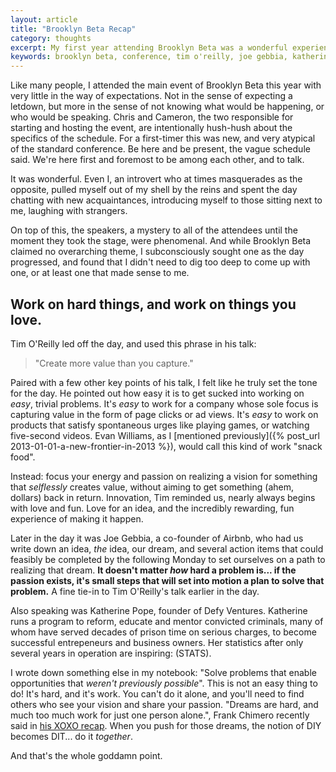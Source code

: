 ```yaml
---
layout: article
title: "Brooklyn Beta Recap"
category: thoughts
excerpt: My first year attending Brooklyn Beta was a wonderful experience and left me with a lot to think about, especially with regard to the type of work I choose to spend time on in my career.
keywords: brooklyn beta, conference, tim o'reilly, joe gebbia, katherine pope, frank chimero
---
```

Like many people, I attended the main event of Brooklyn Beta this year with very little in the way of expectations. Not in the sense of expecting a letdown, but more in the sense of not knowing what would be happening, or who would be speaking. Chris and Cameron, the two responsible for starting and hosting the event, are intentionally hush-hush about the specifics of the schedule. For a first-timer this was new, and very atypical of the standard conference. Be here and be present, the vague schedule said. We're here first and foremost to be among each other, and to talk.

It was wonderful. Even I, an introvert who at times masquerades as the opposite, pulled myself out of my shell by the reins and spent the day chatting with new acquaintances, introducing myself to those sitting next to me, laughing with strangers.

On top of this, the speakers, a mystery to all of the attendees until the moment they took the stage, were phenomenal. And while Brooklyn Beta claimed no overarching theme, I subconsciously sought one as the day progressed, and found that I didn't need to dig too deep to come up with one, or at least one that made sense to me.

Work on hard things, and work on things you love.
-------------------------------------------------

Tim O'Reilly led off the day, and used this phrase in his talk:

> "Create more value than you capture."

Paired with a few other key points of his talk, I felt like he truly set the tone for the day. He pointed out how easy it is to get sucked into working on *easy*, trivial problems. It's *easy* to work for a company whose sole focus is capturing value in the form of page clicks or ad views. It's *easy* to work on products that satisfy spontaneous urges like playing games, or watching five-second videos. Evan Williams, as I [mentioned previously]({% post_url 2013-01-01-a-new-frontier-in-2013 %}), would call this kind of work "snack food".

Instead: focus your energy and passion on realizing a vision for something that *selflessly* creates value, without aiming to get something (ahem, dollars) back in return. Innovation, Tim reminded us, nearly always begins with love and fun. Love for an idea, and the incredibly rewarding, fun experience of making it happen.

Later in the day it was Joe Gebbia, a co-founder of Airbnb, who had us write down an idea, *the* idea, our dream, and several action items that could feasibly be completed by the following Monday to set ourselves on a path to realizing that dream. **It doesn't matter *how* hard a problem is... if the passion exists, it's small steps that will set into motion a plan to solve that problem.** A fine tie-in to Tim O'Reilly's talk earlier in the day.

Also speaking was Katherine Pope, founder of Defy Ventures. Katherine runs a program to reform, educate and mentor convicted criminals, many of whom have served decades of prison time on serious charges, to become successful entrepeneurs and business owners. Her statistics after only several years in operation are inspiring: (STATS).

I wrote down something else in my notebook: "Solve problems that enable opportunities that *weren't previously possible*". This is not an easy thing to do! It's hard, and it's work. You can't do it alone, and you'll need to find others who see your vision and share your passion. "Dreams are hard, and much too much work for just one person alone.", Frank Chimero recently said in [his XOXO recap](http://frankchimero.com/blog/2013/09/the-inferno-of-independence/). When you push for those dreams, the notion of DIY becomes DIT... do it *together*.

And that's the whole goddamn point.
